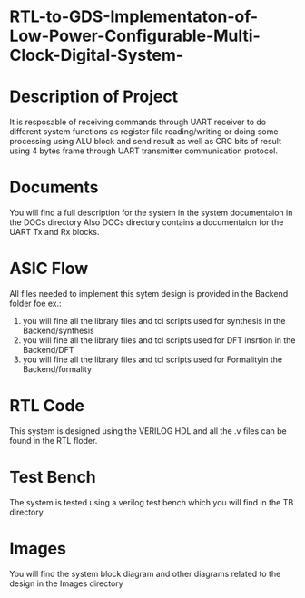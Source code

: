 # RTL-to-GDS-Implementaton-of-Low-Power-Configurable-Multi-Clock-Digital-System-

# Description of Project
It is resposable of receiving commands through UART receiver to do 
different system functions as register file reading/writing or 
doing some processing using ALU block and send result 
as well as CRC bits of result using 4 bytes frame through 
UART transmitter communication protocol.


# Documents
You will find a full description for the system in the system documentaion in the DOCs directory
Also DOCs directory contains a documentaion for the UART Tx and Rx blocks.

# ASIC Flow 
All files needed to implement this sytem design is provided in the Backend folder
foe ex.: 
1. you will fine all the library files and tcl scripts used for synthesis in the Backend/synthesis
2. you will fine all the library files and tcl scripts used for DFT insrtion in the Backend/DFT
3. you will fine all the library files and tcl scripts used for Formalityin the Backend/formality


# RTL Code
This system is designed using the VERILOG HDL and all the .v files can be found in the RTL floder.

# Test Bench
The system is tested using a verilog test bench which you will find in the TB directory

# Images
You will find the system block diagram and other diagrams related to the design in the Images directory 
         
